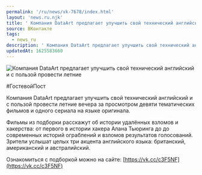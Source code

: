 ```yaml
---
permalink: '/ru/news/vk-7678/index.html'
layout: 'news.ru.njk'
title: ' Компания DataArt предлагает улучшить свой технический английский и с пользой провести летние'
source: ВКонтакте
tags:
  - news_ru
description: ' Компания DataArt предлагает улучшить свой технический английский и с пользой провести летние'
updatedAt: 1625583660
---
```

![ Компания DataArt предлагает улучшить свой технический английский и с пользой провести летние](https://sun9-41.userapi.com/sun9-86/impg/y2kYC4uvbgisjpuJwEKOqbrhpC3YbbuXP7kSSQ/dtukWDH2WJo.jpg?size=1280x747&quality=96&sign=0f1a3adc3c923bd5d9368e7d6989f382&c_uniq_tag=VsR7OXqCSWqFouD4HCyGc6v8M-gIN0esStye-0om5bk&type=album)

#ГостевойПост

Компания DataArt предлагает улучшить свой технический английский и с пользой провести летние вечера за просмотром девяти тематических фильмов и одного сериала на языке оригинала.

Фильмы из подборки расскажут об истории удалённых взломов и хакерства: от первого в истории хакера Алана Тьюринга до до современных историй ограблений и взломов результатов голосований. Зрители услышат целых три акцента английского языка: британский, американский и австралийский.

Ознакомиться с подборкой можно на сайте: [https://vk.cc/c3F5NF](https://vk.cc/c3F5NF)
